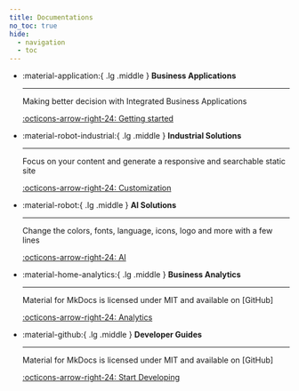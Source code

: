 ```yaml
---
title: Documentations
no_toc: true
hide:
  - navigation
  - toc
---
```

<script src="https://cdn.tailwindcss.com"></script>

<div class="grid cards" markdown>

-   :material-application:{ .lg .middle } __Business Applications__

    ---

    Making better decision with Integrated Business Applications

    [:octicons-arrow-right-24: Getting started](./01_application_guide/index.md)

-   :material-robot-industrial:{ .lg .middle } __Industrial Solutions__

    ---

    Focus on your content and generate a responsive and searchable static site

    [:octicons-arrow-right-24: Customization](#)

-   :material-robot:{ .lg .middle } __AI Solutions__

    ---

    Change the colors, fonts, language, icons, logo and more with a few lines

    [:octicons-arrow-right-24: AI](#)

-   :material-home-analytics:{ .lg .middle } __Business Analytics__

    ---

    Material for MkDocs is licensed under MIT and available on [GitHub]

    [:octicons-arrow-right-24: Analytics](#)

-   :material-github:{ .lg .middle } __Developer Guides__

    ---

    Material for MkDocs is licensed under MIT and available on [GitHub]

    [:octicons-arrow-right-24: Start Developing](#)

</div>
